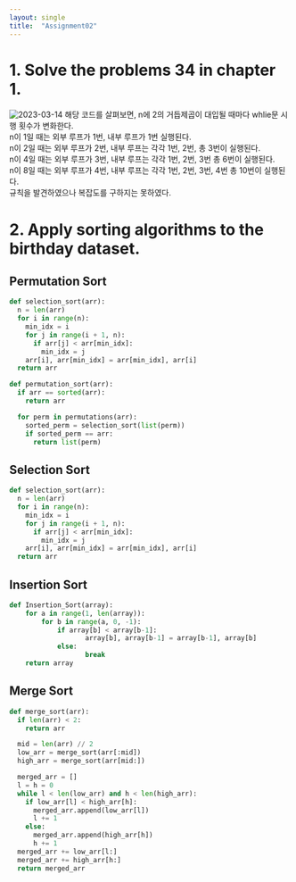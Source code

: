 ```yaml
---
layout: single
title:  "Assignment02"
---
```


# 1. Solve the problems 34 in chapter 1. 
![2023-03-14](https://user-images.githubusercontent.com/113247511/224741521-051eb256-70dc-4846-8d52-4ebfc0288c38.png)
해당 코드를 살펴보면, n에 2의 거듭제곱이 대입될 때마다 whlie문 시행 횟수가 변화한다.  
n이 1일 때는 외부 루프가 1번, 내부 루프가 1번 실행된다.  
n이 2일 때는 외부 루프가 2번, 내부 루프는 각각 1번, 2번, 총 3번이 실행된다.  
n이 4일 때는 외부 루프가 3번, 내부 루프는 각각 1번, 2번, 3번 총 6번이 실행된다.  
n이 8일 때는 외부 루프가 4번, 내부 루프는 각각 1번, 2번, 3번, 4번 총 10번이 실행된다.  
규칙을 발견하였으나 복잡도를 구하지는 못하였다. 

# 2. Apply sorting algorithms to the birthday dataset. 
## Permutation Sort
```python
def selection_sort(arr):
  n = len(arr)
  for i in range(n):
    min_idx = i
    for j in range(i + 1, n):
      if arr[j] < arr[min_idx]:
        min_idx = j
    arr[i], arr[min_idx] = arr[min_idx], arr[i]
  return arr

def permutation_sort(arr):
  if arr == sorted(arr):
    return arr

  for perm in permutations(arr):
    sorted_perm = selection_sort(list(perm))
    if sorted_perm == arr:
      return list(perm)
```
## Selection Sort
```python
def selection_sort(arr):
  n = len(arr)
  for i in range(n):
    min_idx = i
    for j in range(i + 1, n):
      if arr[j] < arr[min_idx]:
        min_idx = j
    arr[i], arr[min_idx] = arr[min_idx], arr[i]
  return arr
```
## Insertion Sort
```python
def Insertion_Sort(array):
    for a in range(1, len(array)):
        for b in range(a, 0, -1):
            if array[b] < array[b-1]:
                   array[b], array[b-1] = array[b-1], array[b]
            else:
                   break
    return array
```
## Merge Sort
```python
def merge_sort(arr):
  if len(arr) < 2:
    return arr

  mid = len(arr) // 2
  low_arr = merge_sort(arr[:mid])
  high_arr = merge_sort(arr[mid:])

  merged_arr = []
  l = h = 0
  while l < len(low_arr) and h < len(high_arr):
    if low_arr[l] < high_arr[h]:
      merged_arr.append(low_arr[l])
      l += 1
    else:
      merged_arr.append(high_arr[h])
      h += 1
  merged_arr += low_arr[l:]
  merged_arr += high_arr[h:]
  return merged_arr
```
